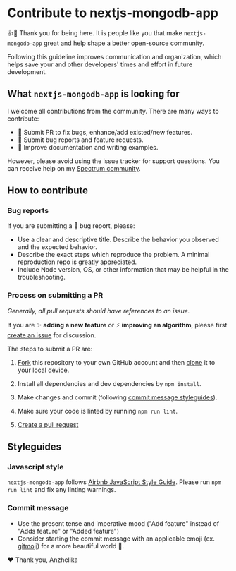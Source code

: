 # Contribute to nextjs-mongodb-app

:+1::tada: Thank you for being here. It is people like you that make `nextjs-mongodb-app` great and help shape a better open-source community.

Following this guideline improves communication and organization, which helps save your and other developers' times and effort in future development.

## What `nextjs-mongodb-app` is looking for

I welcome all contributions from the community. There are many ways to contribute:

- :art: Submit PR to fix bugs, enhance/add existed/new features.
- :children_crossing: Submit bug reports and feature requests.
- :pencil: Improve documentation and writing examples.

However, please avoid using the issue tracker for support questions. You can receive help on my [Spectrum community](https://spectrum.chat/luvbitstudio).

## How to contribute

### Bug reports

If you are submitting a :bug: bug report, please:
- Use a clear and descriptive title. Describe the behavior you observed and the expected behavior.
- Describe the exact steps which reproduce the problem. A minimal reproduction repo is greatly appreciated.
- Include Node version, OS, or other information that may be helpful in the troubleshooting.

### Process on submitting a PR

*Generally, all pull requests should have references to an issue.*

If you are :sparkles: **adding a new feature** or :zap: **improving an algorithm**, please first [create an issue](../../issues/new) for discussion.

The steps to submit a PR are:

1. [Fork](https://help.github.com/articles/fork-a-repo/) this repository to your own GitHub account and then [clone](https://help.github.com/articles/cloning-a-repository/) it to your local device.

2. Install all dependencies and dev dependencies by `npm install`.

3. Make changes and commit (following [commit message styleguides](#commit-message)).

4. Make sure your code is linted by running `npm run lint`.

5. [Create a pull request](https://help.github.com/en/articles/creating-a-pull-request-from-a-fork)

## Styleguides

### Javascript style

`nextjs-mongodb-app` follows [Airbnb JavaScript Style Guide](https://github.com/airbnb/javascript). Please run `npm run lint` and fix any linting warnings.

### Commit message

- Use the present tense and imperative mood ("Add feature" instead of "Adds feature" or "Added feature")
- Consider starting the commit message with an applicable emoji (ex. [gitmoji](https://gitmoji.carloscuesta.me)) for a more beautiful world :rainbow:.

:heart: Thank you,
Anzhelika
